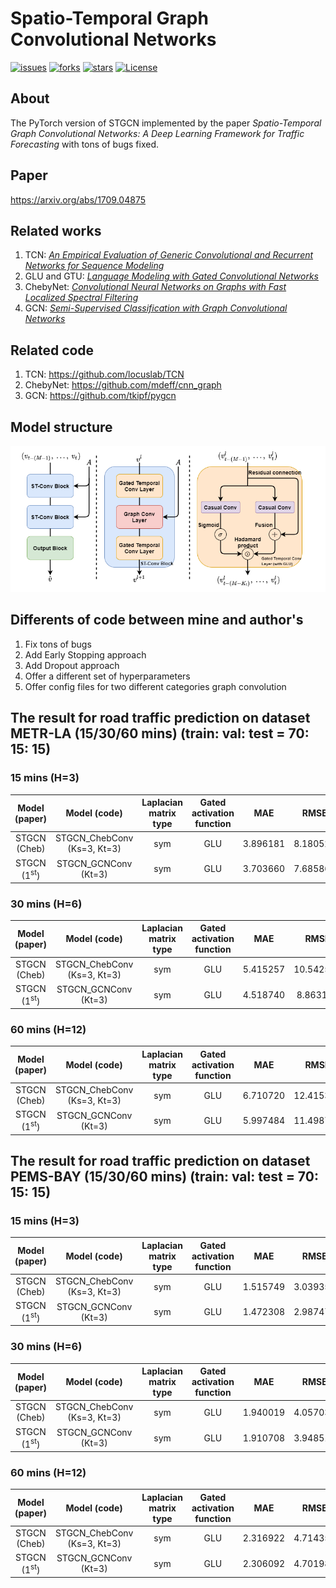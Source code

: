 # Spatio-Temporal Graph Convolutional Networks
[![issues](https://img.shields.io/github/issues/hazdzz/STGCN)](https://github.com/hazdzz/STGCN/issues)
[![forks](https://img.shields.io/github/forks/hazdzz/STGCN)](https://github.com/hazdzz/STGCN/network/members)
[![stars](https://img.shields.io/github/stars/hazdzz/STGCN)](https://github.com/hazdzz/STGCN/stargazers)
[![License](https://img.shields.io/github/license/hazdzz/STGCN)](./LICENSE)

## About
The PyTorch version of STGCN implemented by the paper *Spatio-Temporal Graph Convolutional Networks:
A Deep Learning Framework for Traffic Forecasting* with tons of bugs fixed.

## Paper
https://arxiv.org/abs/1709.04875

## Related works
1. TCN: [*An Empirical Evaluation of Generic Convolutional and Recurrent Networks for Sequence Modeling*](https://arxiv.org/abs/1803.01271)
2. GLU and GTU: [*Language Modeling with Gated Convolutional Networks*](https://arxiv.org/abs/1612.08083)
3. ChebyNet: [*Convolutional Neural Networks on Graphs with Fast Localized Spectral Filtering*](https://arxiv.org/abs/1606.09375)
4. GCN: [*Semi-Supervised Classification with Graph Convolutional Networks*](https://arxiv.org/abs/1609.02907)

## Related code
1. TCN: https://github.com/locuslab/TCN
2. ChebyNet: https://github.com/mdeff/cnn_graph
3. GCN: https://github.com/tkipf/pygcn

## Model structure
<img src="./figure/stgcn_model_structure.png" style="zoom:100%" />

## Differents of code between mine and author's
1. Fix tons of bugs 
2. Add Early Stopping approach
3. Add Dropout approach
4. Offer a different set of hyperparameters
5. Offer config files for two different categories graph convolution

## The result for road traffic prediction on dataset METR-LA (15/30/60 mins) (train: val: test = 70: 15: 15)
### 15 mins (H=3)
| Model (paper) | Model (code) | Laplacian matrix type | Gated activation function | MAE | RMSE | WMAPE |
| :----: | :----: | :----: | :----: | :----: | :----: | :----: |
| STGCN (Cheb) | STGCN_ChebConv (Ks=3, Kt=3) | sym | GLU | 3.896181 | 8.180521 | 7.669819% |
| STGCN (1<sup>st</sup>) | STGCN_GCNConv (Kt=3) | sym | GLU | 3.703660 | 7.685864 | 7.290832% |

### 30 mins (H=6)
| Model (paper) | Model (code) | Laplacian matrix type | Gated activation function | MAE | RMSE | WMAPE |
| :----: | :----: | :----: | :----: | :----: | :----: | :----: |
| STGCN (Cheb) | STGCN_ChebConv (Ks=3, Kt=3) | sym | GLU | 5.415257 | 10.542593 | 10.661624% |
| STGCN (1<sup>st</sup>) | STGCN_GCNConv (Kt=3) | sym | GLU | 4.518740 | 8.863177 | 8.896550% |

### 60 mins (H=12)
| Model (paper) | Model (code) | Laplacian matrix type | Gated activation function | MAE | RMSE | WMAPE |
| :----: | :----: | :----: | :----: | :----: | :----: | :----: |
| STGCN (Cheb) | STGCN_ChebConv (Ks=3, Kt=3) | sym | GLU | 6.710720 | 12.415373 | 13.215713% |
| STGCN (1<sup>st</sup>) | STGCN_GCNConv (Kt=3) | sym | GLU | 5.997484 | 11.498759 | 11.811108% |

## The result for road traffic prediction on dataset PEMS-BAY (15/30/60 mins) (train: val: test = 70: 15: 15)
### 15 mins (H=3)
| Model (paper) | Model (code) | Laplacian matrix type | Gated activation function | MAE | RMSE | WMAPE |
| :----: | :----: | :----: | :----: | :----: | :----: | :----: |
| STGCN (Cheb) | STGCN_ChebConv (Ks=3, Kt=3) | sym | GLU | 1.515749 | 3.039355 | 2.439110% |
| STGCN (1<sup>st</sup>) | STGCN_GCNConv (Kt=3) | sym | GLU | 1.472308 | 2.987471 | 2.369206% |

### 30 mins (H=6)
| Model (paper) | Model (code) | Laplacian matrix type | Gated activation function | MAE | RMSE | WMAPE |
| :----: | :----: | :----: | :----: | :----: | :----: | :----: |
| STGCN (Cheb) | STGCN_ChebConv (Ks=3, Kt=3) | sym | GLU | 1.940019 | 4.057035 | 3.121926% |
| STGCN (1<sup>st</sup>) | STGCN_GCNConv (Kt=3) | sym | GLU | 1.910708 | 3.948517 | 3.074757% |

### 60 mins (H=12)
| Model (paper) | Model (code) | Laplacian matrix type | Gated activation function | MAE | RMSE | WMAPE |
| :----: | :----: | :----: | :----: | :----: | :----: | :----: |
| STGCN (Cheb) | STGCN_ChebConv (Ks=3, Kt=3) | sym | GLU | 2.316922 | 4.714354 | 3.728668% |
| STGCN (1<sup>st</sup>) | STGCN_GCNConv (Kt=3) | sym | GLU | 2.306092 | 4.701984 | 3.711238% |